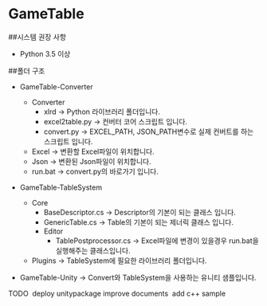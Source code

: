 # GameTable

##시스템 권장 사항
  - Python 3.5 이상

##폴더 구조

  - GameTable-Converter
    - Converter
      - xlrd -> Python 라이브러리 폴더입니다.
      - excel2table.py -> 컨버터 코어 스크립트 입니다.
      - convert.py -> EXCEL_PATH, JSON_PATH변수로 실제 컨버트를 하는 스크립트 입니다.
    - Excel -> 변환할 Excel파일이 위치합니다.
    - Json -> 변환된 Json파일이 위치합니다.
    - run.bat -> convert.py의 바로가기 입니다.
    
  - GameTable-TableSystem
    - Core
      - BaseDescriptor.cs -> Descriptor의 기본이 되는 클래스 입니다. 
      - GenericTable.cs -> Table의 기본이 되는 제너릭 클래스 입니다.
      - Editor
        - TablePostprocessor.cs -> Excel파일에 변경이 있을경우 run.bat을 실행해주는 클래스입니다.
    - Plugins -> TableSystem에 필요한 라이브러리 폴더입니다.
  
  - GameTable-Unity -> Convert와 TableSystem을 사용하는 유니티 샘플입니다.
  
  TODO
  deploy unitypackage
  improve documents
  add c++ sample 
